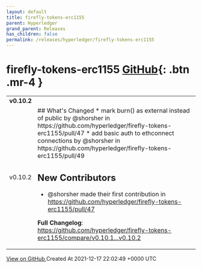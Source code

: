 ```yaml
---
layout: default
title: firefly-tokens-erc1155
parent: Hyperledger
grand_parent: Releases
has_children: false
permalink: /releases/hyperledger/firefly-tokens-erc1155
---
```


# firefly-tokens-erc1155 <span class="fs-3 right-align">[GitHub](https://github.com/hyperledger/firefly-tokens-erc1155){: .btn .mr-4 }</span>


<div>
    <table>
        <tr>
            <td colspan="2">
                <b>
                    v0.10.2
                </b>
            </td>
        </tr>
        <tr>
            <td>
                <span class="chip">
                    v0.10.2
                </span>
            </td>
            <td>
                ## What's Changed
* mark burn() as external instead of public by @shorsher in https://github.com/hyperledger/firefly-tokens-erc1155/pull/47
* add basic auth to ethconnect connections by @shorsher in https://github.com/hyperledger/firefly-tokens-erc1155/pull/49

## New Contributors
* @shorsher made their first contribution in https://github.com/hyperledger/firefly-tokens-erc1155/pull/47

**Full Changelog**: https://github.com/hyperledger/firefly-tokens-erc1155/compare/v0.10.1...v0.10.2
            </td>
        </tr>
    </table>
    <a href="https://github.com/hyperledger/firefly-tokens-erc1155/releases/tag/v0.10.2" class=".btn">
        View on GitHub
    </a>
    <span class="right-align">
        Created At 2021-12-17 22:02:49 +0000 UTC
    </span>
</div>

